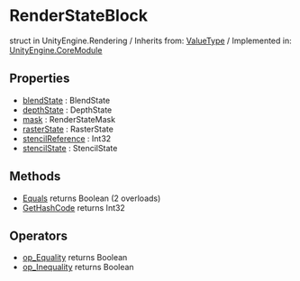 # RenderStateBlock
struct in UnityEngine.Rendering
 / Inherits from: <a href="https://docs.unity3d.com/6000.0/Documentation/ScriptReference/ValueType.html" target="_blank">ValueType</a> / Implemented in: <a href="https://docs.unity3d.com/6000.0/Documentation/ScriptReference/UnityEngine.CoreModule.html" target="_blank">UnityEngine.CoreModule</a>
## Properties
- <a href="https://docs.unity3d.com/6000.0/Documentation/ScriptReference/RenderStateBlock-blendState.html" target="_blank">blendState</a> : BlendState
- <a href="https://docs.unity3d.com/6000.0/Documentation/ScriptReference/RenderStateBlock-depthState.html" target="_blank">depthState</a> : DepthState
- <a href="https://docs.unity3d.com/6000.0/Documentation/ScriptReference/RenderStateBlock-mask.html" target="_blank">mask</a> : RenderStateMask
- <a href="https://docs.unity3d.com/6000.0/Documentation/ScriptReference/RenderStateBlock-rasterState.html" target="_blank">rasterState</a> : RasterState
- <a href="https://docs.unity3d.com/6000.0/Documentation/ScriptReference/RenderStateBlock-stencilReference.html" target="_blank">stencilReference</a> : Int32
- <a href="https://docs.unity3d.com/6000.0/Documentation/ScriptReference/RenderStateBlock-stencilState.html" target="_blank">stencilState</a> : StencilState
## Methods
- <a href="https://docs.unity3d.com/6000.0/Documentation/ScriptReference/RenderStateBlock.Equals.html" target="_blank">Equals</a> returns Boolean (2 overloads)
- <a href="https://docs.unity3d.com/6000.0/Documentation/ScriptReference/RenderStateBlock.GetHashCode.html" target="_blank">GetHashCode</a> returns Int32
## Operators
- <a href="https://docs.unity3d.com/6000.0/Documentation/ScriptReference/RenderStateBlock.op_Equality.html" target="_blank">op_Equality</a> returns Boolean
- <a href="https://docs.unity3d.com/6000.0/Documentation/ScriptReference/RenderStateBlock.op_Inequality.html" target="_blank">op_Inequality</a> returns Boolean
